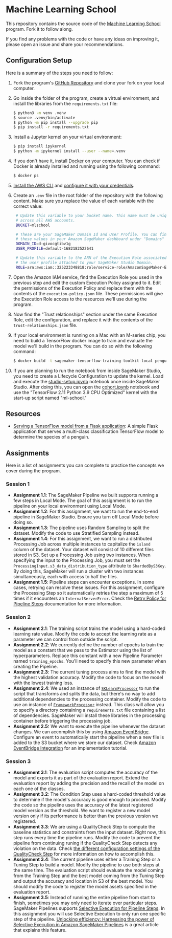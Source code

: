 # Machine Learning School

This repository contains the source code of the [Machine Learning School](https://www.ml.school) program. Fork it to follow along.

If you find any problems with the code or have any ideas on improving it, please open an issue and share your recommendations.

## Configuration Setup

Here is a summary of the steps you need to follow:

1. Fork the program's [GitHub Repository](https://github.com/svpino/ml.school) and clone your fork on your local computer.

2. Go inside the folder of the program, create a virtual environment, and install the libraries from the `requirements.txt` file:

   ```bash
   $ python3 -m venv .venv
   $ source .venv/bin/activate
   $ python -m pip install --upgrade pip
   $ pip install -r requirements.txt
   ```

3. Install a Jupyter kernel on your virtual environment:

   ```bash
   $ pip install ipykernel
   $ python -m ipykernel install --user --name=.venv
   ```
   
4. If you don't have it, install [Docker](https://docs.docker.com/) on your computer. You can check if Docker is already installed and running using the following command:

   ```bash
   $ docker ps
   ```

5. [Install the AWS CLI](https://docs.aws.amazon.com/cli/latest/userguide/getting-started-install.html) and [configure it with your credentials](https://docs.aws.amazon.com/cli/latest/userguide/cli-configure-files.html).


6. Create an `.env` file in the root folder of the repository with the following content. Make sure you replace the value of each variable with the correct value:

   ```bash
    # Update this variable to your bucket name. This name must be unique 
    # across all AWS accounts.
    BUCKET=mlschool

    # These are your SageMaker Domain Id and User Profile. You can find
    # these values in your Amazon SageMaker dashboard under "Domains"
    DOMAIN_ID=d-givocgtibv1g
    USER_PROFILE=default-1682182522641

    # Update this variable to the ARN of the Execution Role associated to 
    # the user profile attached to your SageMaker Studio Domain.
    ROLE=arn:aws:iam::325223348818:role/service-role/AmazonSageMaker-ExecutionRole-20230312T160501
   ```
7. Open the Amazon IAM service, find the Execution Role you used in the previous step and edit the custom Execution Policy assigned to it. Edit the permissions of the Execution Policy and replace them with the contents of the `execution-policy.json` file. These permissions will give the Execution Role access to the resources we'll use during the program.

8. Now find the "Trust relationships" section under the same Execution Role, edit the configuration, and replace it with the contents of the `trust-relationships.json` file.

9. If your local environment is running on a Mac with an M-series chip, you need to build a TensorFlow docker image to train and evaluate the model we'll build in the program. You can do so with the following command:

   ```bash
   $ docker build -t sagemaker-tensorflow-training-toolkit-local penguins/container/.
   ```

10. If you are planning to run the notebook from inside SageMaker Studio, you need to create a Lifecycle Configuration to update the kernel. Load and execute the [studio-setup.ipynb](penguins/studio-setup.ipynb) notebook once inside SageMaker Studio. After doing this, you can open the [cohort.ipynb](penguins/cohort.ipynb) notebook and use the "TensorFlow 2.11 Python 3.9 CPU Optimized" kernel with the start-up script named "ml-school."


## Resources

* [Serving a TensorFlow model from a Flask application](penguins/serving/flask/README.md): A simple Flask application that serves a multi-class classification TensorFlow model to determine the species of a penguin.


## Assignments

Here is a list of assignments you can complete to practice the concepts we cover during the program.

### Session 1

* **Assignment 1.1**: The SageMaker Pipeline we built supports running a few steps in Local Mode. The goal of this assignment is to run the pipeline on your local environment using Local Mode.
* **Assignment 1.2**: For this assignment, we want to run the end-to-end pipeline in SageMaker Studio. Ensure you turn off Local Mode before doing so.
* **Assignment 1.3**: The pipeline uses Random Sampling to split the dataset. Modify the code to use Stratified Sampling instead.
* **Assignment 1.4**: For this assignment, we want to run a distributed Processing Job across multiple instances to capitalize the `island` column of the dataset. Your dataset will consist of 10 different files stored in S3. Set up a Processing Job using two instances. When specifying the input to the Processing Job, you must set the `ProcessingInput.s3_data_distribution_type` attribute to `ShardedByS3Key`. By doing this, SageMaker will run a cluster with two instances simultaneously, each with access to half the files.
* **Assignment 1.5**: Pipeline steps can encounter exceptions. In some cases, retrying can resolve these issues. For this assignment, configure the Processing Step so it automatically retries the step a maximum of 5 times if it encounters an `InternalServerError`. Check the [Retry Policy for Pipeline Steps](https://docs.aws.amazon.com/sagemaker/latest/dg/pipelines-retry-policy.html) documentation for more information.

### Session 2

* **Assignment 2.1**: The training script trains the model using a hard-coded learning rate value. Modify the code to accept the learning rate as a parameter we can control from outside the script.
* **Assignment 2.2**: We currently define the number of epochs to train the model as a constant that we pass to the Estimator using the list of hyperparameters. Replace this constant with a new Pipeline Parameter named `training_epochs`. You'll need to specify this new parameter when creating the Pipeline.
* **Assignment 2.3**: The current tuning process aims to find the model with the highest validation accuracy. Modify the code to focus on the model with the lowest training loss.
* **Assignment 2.4**: We used an instance of [`SKLearnProcessor`](https://sagemaker.readthedocs.io/en/stable/frameworks/sklearn/sagemaker.sklearn.html#scikit-learn-processor) to run the script that transforms and splits the data, but there's no way to add additional dependencies to the processing container. Modify the code to use an instance of [`FrameworkProcessor`](https://sagemaker.readthedocs.io/en/stable/api/training/processing.html#sagemaker.processing.FrameworkProcessor) instead. This class will allow you to specify a directory containing a `requirements.txt` file containing a list of dependencies. SageMaker will install these libraries in the processing container before triggering the processing job.
* **Assignment 2.5:** We want to execute the pipeline whenever the dataset changes. We can accomplish this by using [Amazon EventBridge](https://docs.aws.amazon.com/eventbridge/latest/userguide/eb-what-is.html). Configure an event to automatically start the pipeline when a new file is added to the S3 bucket where we store our dataset. Check [Amazon EventBridge Integration](https://docs.aws.amazon.com/sagemaker/latest/dg/pipeline-eventbridge.html) for an implementation tutorial.


### Session 3

* **Assignment 3.1**: The evaluation script computes the accuracy of the model and exports it as part of the evaluation report. Extend the evaluation report by adding the precision and the recall of the model on each one of the classes.
* **Assignment 3.2**: The Condition Step uses a hard-coded threshold value to determine if the model's accuracy is good enough to proceed. Modify the code so the pipeline uses the accuracy of the latest registered model version as the threshold. We want to register a new model version only if its performance is better than the previous version we registered.
* **Assignment 3.3**: We are using a QualityCheck Step to compute the baseline statistics and constraints from the input dataset. Right now, this step runs every time the pipeline runs. Modify the code to prevent the pipeline from continuing runing if the QualityCheck Step detects any violation on the data. Check [the different configuration settings of the QualityCheck Step](https://docs.aws.amazon.com/sagemaker/latest/dg/pipelines-quality-clarify-baseline-lifecycle.html) for more information on how to accomplish this.
* **Assignment 3.4**: The current pipeline uses either a Training Step or a Tuning Step to build a model. Modify the pipeline to use both steps at the same time. The evaluation script should evaluate the model coming from the Training Step and the best model coming from the Tuning Step and output the accuracy and location in S3 of the best model. You should modify the code to register the model assets specified in the evaluation report.
* **Assignment 3.5**: Instead of running the entire pipeline from start to finish, sometimes you may only need to iterate over particular steps. SageMaker Pipelines supports [Selective Execution for Pipeline Steps](https://docs.aws.amazon.com/sagemaker/latest/dg/pipelines-selective-ex.html). In this assignment you will use Selective Execution to only run one specific step of the pipeline. [Unlocking efficiency: Harnessing the power of Selective Execution in Amazon SageMaker Pipelines](https://aws.amazon.com/blogs/machine-learning/unlocking-efficiency-harnessing-the-power-of-selective-execution-in-amazon-sagemaker-pipelines/) is a great article that explains this feature.
